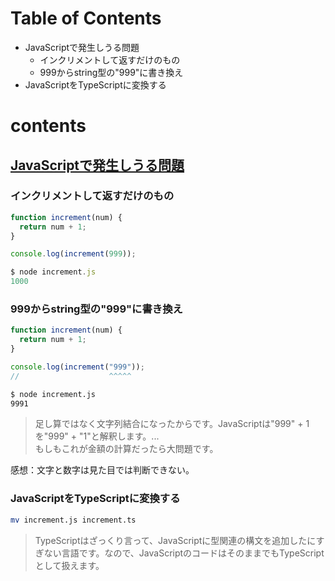 # Table of Contents
- JavaScriptで発生しうる問題
  - インクリメントして返すだけのもの
  - 999からstring型の"999"に書き換え
- JavaScriptをTypeScriptに変換する

# contents
## [JavaScriptで発生しうる問題](https://typescriptbook.jp/tutorials/make-a-simple-function-via-cli#javascript%E3%81%A7%E7%99%BA%E7%94%9F%E3%81%97%E3%81%86%E3%82%8B%E5%95%8F%E9%A1%8C)

### インクリメントして返すだけのもの
```js
function increment(num) {
  return num + 1;
}

console.log(increment(999));
```
```js
$ node increment.js
1000
```

### 999からstring型の"999"に書き換え
```js
function increment(num) {
  return num + 1;
}

console.log(increment("999"));
//                    ^^^^^
``` 
```bash
$ node increment.js
9991
```
> 足し算ではなく文字列結合になったからです。JavaScriptは"999" + 1を"999" + "1"と解釈します。...  
> もしもこれが金額の計算だったら大問題です。

感想：文字と数字は見た目では判断できない。


### JavaScriptをTypeScriptに変換する
```bash
mv increment.js increment.ts
```
> TypeScriptはざっくり言って、JavaScriptに型関連の構文を追加したにすぎない言語です。なので、JavaScriptのコードはそのままでもTypeScriptとして扱えます。


